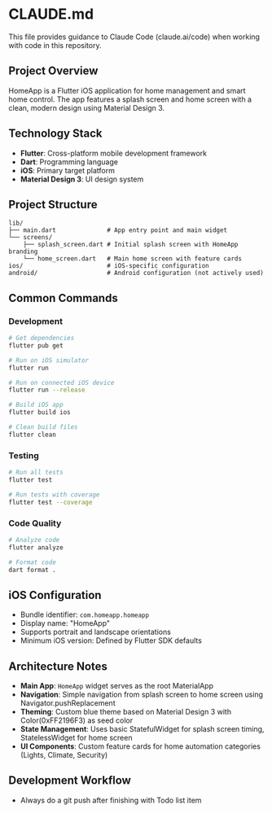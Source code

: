 # CLAUDE.md

This file provides guidance to Claude Code (claude.ai/code) when working with code in this repository.

## Project Overview

HomeApp is a Flutter iOS application for home management and smart home control. The app features a splash screen and home screen with a clean, modern design using Material Design 3.

## Technology Stack

- **Flutter**: Cross-platform mobile development framework
- **Dart**: Programming language
- **iOS**: Primary target platform
- **Material Design 3**: UI design system

## Project Structure

```
lib/
├── main.dart              # App entry point and main widget
└── screens/
    ├── splash_screen.dart # Initial splash screen with HomeApp branding
    └── home_screen.dart   # Main home screen with feature cards
ios/                       # iOS-specific configuration
android/                   # Android configuration (not actively used)
```

## Common Commands

### Development
```bash
# Get dependencies
flutter pub get

# Run on iOS simulator
flutter run

# Run on connected iOS device
flutter run --release

# Build iOS app
flutter build ios

# Clean build files
flutter clean
```

### Testing
```bash
# Run all tests
flutter test

# Run tests with coverage
flutter test --coverage
```

### Code Quality
```bash
# Analyze code
flutter analyze

# Format code
dart format .
```

## iOS Configuration

- Bundle identifier: `com.homeapp.homeapp`
- Display name: "HomeApp"
- Supports portrait and landscape orientations
- Minimum iOS version: Defined by Flutter SDK defaults

## Architecture Notes

- **Main App**: `HomeApp` widget serves as the root MaterialApp
- **Navigation**: Simple navigation from splash screen to home screen using Navigator.pushReplacement
- **Theming**: Custom blue theme based on Material Design 3 with Color(0xFF2196F3) as seed color
- **State Management**: Uses basic StatefulWidget for splash screen timing, StatelessWidget for home screen
- **UI Components**: Custom feature cards for home automation categories (Lights, Climate, Security)

## Development Workflow
- Always do a git push after finishing with Todo list item 
